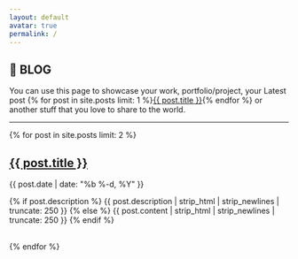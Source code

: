 ```yaml
---
layout: default
avatar: true
permalink: /
---
```

## 🚀 BLOG
You can use this page to showcase your work, portfolio/project, your Latest post {% for post in site.posts limit: 1 %}<a href="{{ post.url | prepend: site.baseurl }}">{{ post.title }}</a>{% endfor %} or another stuff that you love to share to the world.

---

{% for post in site.posts limit: 2 %}
<h2>
    <a class="post-link" href="{{ post.url | prepend: site.baseurl }}">{{ post.title }}</a>
</h2>
<span class="post-meta">{{ post.date | date: "%b %-d, %Y" }}</span>
<p class="description">
    {% if post.description %}
        {{ post.description | strip_html | strip_newlines | truncate: 250 }}
    {% else %}
        {{ post.content | strip_html | strip_newlines | truncate: 250 }}
    {% endif %}</p>
 <br/>   
{% endfor %}
